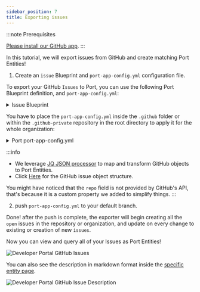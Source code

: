 ```yaml
---
sidebar_position: 7
title: Exporting issues
---
```


:::note Prerequisites

[Please install our GitHub app](../../git/github/installation.md).
:::

In this tutorial, we will export issues from GitHub and create matching Port Entities!

1. Create an `issue` Blueprint and `port-app-config.yml` configuration file.

To export your GitHub `Issues` to Port, you can use the following Port Blueprint definition, and `port-app-config.yml`:

<details>
<summary> Issue Blueprint </summary>

```json showLineNumbers
{
  "identifier": "issue",
  "title": "Issue",
  "icon": "Github",
  "schema": {
    "properties": {
      "creator": {
        "title": "Creator",
        "type": "string"
      },
      "assignees": {
        "title": "Assignees",
        "type": "array"
      },
      "labels": {
        "title": "Labels",
        "type": "array"
      },
      "status": {
        "title": "Status",
        "type": "string",
        "enum": ["open", "closed"],
        "enumColors": {
          "open": "green",
          "closed": "purple"
        }
      },
      "createdAt": {
        "title": "Created At",
        "type": "string",
        "format": "date-time"
      },
      "closedAt": {
        "title": "Closed At",
        "type": "string",
        "format": "date-time"
      },
      "updatedAt": {
        "title": "Updated At",
        "type": "string",
        "format": "date-time"
      },
      "description": {
        "title": "Description",
        "type": "string",
        "format": "markdown"
      },
      "issueNumber": {
        "title": "Issue Number",
        "type": "number"
      },
      "link": {
        "title": "Link",
        "type": "string",
        "format": "url"
      }
    },
    "required": []
  },
  "mirrorProperties": {},
  "calculationProperties": {},
  "relations": {}
}
```

</details>

You have to place the `port-app-config.yml` inside the `.github` folder or within the `.github-private` repository in the root directory to apply it for the whole organization:

<details>

<summary> Port port-app-config.yml </summary>

```yaml showLineNumbers
resources:
  - kind: issue
    selector:
      query: ".pull_request == null" # JQ boolean query. If evaluated to false - skip syncing the object.
    port:
      entity:
        mappings:
          identifier: ".repo + (.id|tostring)"
          title: ".title"
          blueprint: '"issue"'
          properties:
            creator: ".user.login"
            assignees: "[.assignees[].login]"
            labels: "[.labels[].name]"
            status: ".state" # open, closed
            createdAt: ".created_at"
            closedAt: ".closed_at"
            updatedAt: ".updated_at"
            description: ".body"
            issueNumber: ".number"
            link: ".html_url"
```

</details>

:::info

- We leverage [JQ JSON processor](https://stedolan.github.io/jq/manual/) to map and transform GitHub objects to Port Entities.
- Click [Here](https://docs.github.com/en/rest/issues/issues?apiVersion=2022-11-28#get-an-issue) for the GitHub issue object structure.

You might have noticed that the `repo` field is not provided by GitHub's API, that's because it is a custom property we added to simplify things.
:::

2. push `port-app-config.yml` to your default branch.

Done! after the push is complete, the exporter will begin creating all the `open` issues in the repository or organization, and update on every change to existing or creation of new `issues`.

Now you can view and query all of your Issues as Port Entities!

![Developer Portal GitHub Issues](../../../../../static/img/integrations/github-app/GitHubIssues.png)

You can also see the description in markdown format inside the [specific entity page](../../../../customize-pages-dashboards-and-plugins/page/entity-page.md).

![Developer Portal GitHub Issue Description](../../../../../static/img/integrations/github-app/IssueDescription.png)
